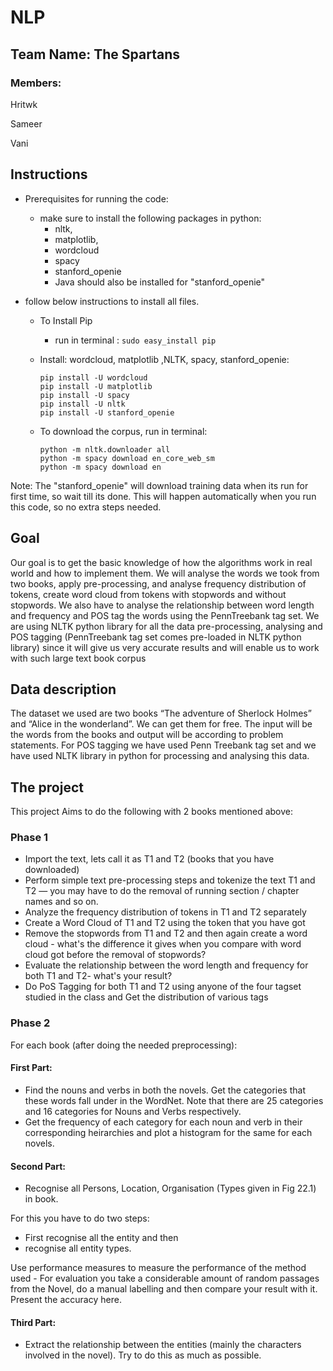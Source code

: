 # NLP

## Team Name: The Spartans

### Members:

Hritwk

Sameer

Vani

## Instructions

- Prerequisites for running the code:
    - make sure to install the following packages in python:
        - nltk,
        - matplotlib,
        - wordcloud
        - spacy
        - stanford_openie
        - Java should also be installed for "stanford_openie"

- follow below instructions to install all files.
    - To Install Pip
        - run in terminal : ```sudo easy_install pip```
    - Install: wordcloud, matplotlib ,NLTK, spacy, stanford_openie:
        ```
        pip install -U wordcloud
        pip install -U matplotlib
        pip install -U spacy 
        pip install -U nltk
        pip install -U stanford_openie
      ```

    - To download the corpus, run in terminal:
      ```
      python -m nltk.downloader all
      python -m spacy download en_core_web_sm
      python -m spacy download en
      ```

Note: The "stanford_openie" will download training data when its run for first time, so wait till its done. 
This will happen automatically when you run this code, so no extra steps needed.  

## Goal

Our goal is to get the basic knowledge of how the algorithms work in real world and how to implement them. We will
analyse the words we took from two books, apply pre-processing, and analyse frequency distribution of tokens, create
word cloud from tokens with stopwords and without stopwords. We also have to analyse the relationship between word
length and frequency and POS tag the words using the PennTreebank tag set. We are using NLTK python library for all the
data pre-processing, analysing and POS tagging (PennTreebank tag set comes pre-loaded in NLTK python library) since it
will give us very accurate results and will enable us to work with such large text book corpus

## Data description

The dataset we used are two books “The adventure of Sherlock Holmes” and “Alice in the wonderland”. We can get them for
free. The input will be the words from the books and output will be according to problem statements. For POS tagging we
have used Penn Treebank tag set and we have used NLTK library in python for processing and analysing this data.

## The project

This project Aims to do the following with 2 books mentioned above:

### Phase 1

- Import the text, lets call it as T1 and T2 (books that you have downloaded)
- Perform simple text pre-processing steps and tokenize the text T1 and T2 — you may have to do the removal of running
  section / chapter names and so on.
- Analyze the frequency distribution of tokens in T1 and T2 separately
- Create a Word Cloud of T1 and T2 using the token that you have got
- Remove the stopwords from T1 and T2 and then again create a word cloud - what's the difference it gives when you
  compare with word cloud got before the removal of stopwords?
- Evaluate the relationship between the word length and frequency for both T1 and T2- what's your result?
- Do PoS Tagging for both T1 and T2 using anyone of the four tagset studied in the class and Get the distribution of
  various tags

### Phase 2

For each book (after doing the needed preprocessing):

#### First Part:

- Find the nouns and verbs in both the novels. Get the categories that these words fall under in the WordNet. Note that
  there are 25 categories and 16 categories for Nouns and Verbs respectively.
- Get the frequency of each category for each noun and verb in their corresponding heirarchies and plot a histogram for
  the same for each novels.

#### Second Part:

- Recognise all Persons, Location, Organisation (Types given in Fig 22.1) in book.

For this you have to do two steps:

- First recognise all the entity and then
- recognise all entity types.

Use performance measures to measure the performance of the method used - For evaluation you take a considerable amount
of random passages from the Novel, do a manual labelling and then compare your result with it. Present the accuracy
here.

#### Third Part:

- Extract the relationship between the entities (mainly the characters involved in the novel). Try to do this as much as
  possible.
